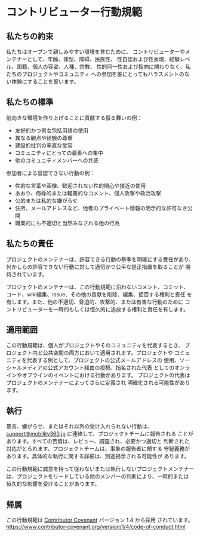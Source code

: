 # コントリビューター行動規範

## 私たちの約束

私たちはオープンで親しみやすい環境を育むために、
コントリビューターやメンテナーとして、年齢、体型、障碍、民族性、
性自認および性表現、経験レベル、国籍、個人の容姿、人種、宗教、
性的同一性および指向に関わりなく、私たちのプロジェクトやコミュニティ
への参加を誰にとってもハラスメントのない体験にすることを誓います。

## 私たちの標準

前向きな環境を作り上げることに貢献する振る舞いの例：

* 友好的かつ男女包括用語の使用
* 異なる観点や経験の尊重
* 建設的批判の率直な受容
* コミュニティにとっての最善への集中
* 他のコミュニティメンバーへの共感

参加者による容認できない行動の例：

* 性的な言葉や画像、歓迎されない性的関心や接近の使用
* あおり、侮辱的または軽蔑的なコメント、個人攻撃や政治攻撃
* 公的または私的な嫌がらせ
* 住所、メールアドレスなど、他者のプライベート情報の明示的な許可なき公開
* 職業的にも不適切と当然みなされる他の行為

## 私たちの責任

プロジェクトのメンテナーは、許容できる行動の基準を明確にする責任があり、
何かしらの許容できない行動に対して適切かつ公平な是正措置を取ることが
期待されています。

プロジェクトのメンテナーは、この行動規範に沿わないコメント、コミット、
コード、wiki編集、issue、その他の貢献を削除、編集、拒否する権利と責任
を有します。また、他の不適切、脅迫的、攻撃的、または有害な行動のために
コントリビューターを一時的もしくは恒久的に追放する権利と責任を有します。

## 適用範囲

この行動規範は、個人がプロジェクトやそのコミュニティを代表するとき、
プロジェクト内と公共空間の両方において適用されます。プロジェクトや
コミュニティを代表する例として、プロジェクトの公式メールアドレスの
使用、ソーシャルメディアの公式アカウント経由の投稿、指名された代表
としてのオンラインやオフラインのイベントにおける行動があります。
プロジェクトの代表はプロジェクトのメンテナーによってさらに定義され
明確化される可能性があります。

## 執行

暴言、嫌がらせ、またはそれ以外の受け入れられない行動は、
support@mobility360.jp に連絡して、プロジェクトチームに報告される
ことがあります。すべての苦情は、レビュー、調査され、必要かつ適切と
判断された対応がとられます。プロジェクトチームは、事象の報告者に関する
守秘義務があります。具体的な執行に関する詳細は、別途掲示される可能性が
あります。

この行動規範に誠意を持って従わないまたは執行しないプロジェクトメンテナー
は、プロジェクトをリードしている他のメンバーの判断により、一時的または
恒久的な影響を受けることがあります。

## 帰属

この行動規範は [Contributor Covenant][homepage] バージョン 1.4 から採用
されています。
https://www.contributor-covenant.org/version/1/4/code-of-conduct.html

[homepage]: https://www.contributor-covenant.org